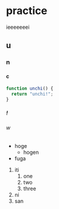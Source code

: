 # practice
ieeeeeeei

## u
### n
#### c

```javascript
function unchi() {
  return "unchi!";
}
```

##### !
###### w

- hoge
  - hogen
- fuga

1. iti
    1. one
    2. two
    3. three
2. ni
3. san
